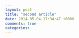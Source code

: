 ```yaml
---
layout: post
title: "second article"
date: 2014-05-04 17:34:47 +0800
comments: true
categories: 
---
```


